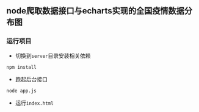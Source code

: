 ## node爬取数据接口与echarts实现的全国疫情数据分布图

### 运行项目
  + 切换到`server`目录安装相关依赖
  ```
  npm install
  ```
  +  跑起后台接口
  ```
  node app.js
  ```
  + 运行`index.html`